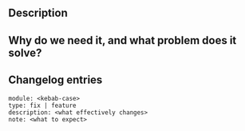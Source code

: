 ## Description
<!---
  Describe your changes in detail.

  Please let users know if your feature influences critical cluster components
  (restarts of ingress-controllers, control-plane, Prometheus, etc).
-->

## Why do we need it, and what problem does it solve?
<!---
  This is the most important paragraph.
  You have to describe the main goal of your feature.

  If it fixes an issue, place a link to the issue here.

  If it fixes an obvious bug, please tell users about the impact and effect of the problem.
-->

## Changelog entries
<!---
  Describe the changes so they will be included in a release changelog.
  Find examples and documentation below.
-->

```changes
module: <kebab-case>
type: fix | feature
description: <what effectively changes>
note: <what to expect>
```

<!---
ABOUT CHANGES BLOCK

"Changes" block contains a list of YAML documents. It describes a changelog
entry that is collected to a release changelog.

Fields:

module
    Required. Affected module in kebab case, e.g. "node-manager".
type
    Required. The change type: only "fix" and "feature" supported.
description
    Optional. The changelog entry. Omit to use pull request title.
note
    Optional. Any notable detail, e.g. expected restarts, downtime, config changes, migrations, etc.

Since the syntax is YAML, `note` may contain multi-line text.

There can be multiple docs in single `changes` block, and multiple `changes`
blocks in the PR body.

Example:

```changes
module: node-manager
type: fix
description: "Nodes with outdated manifests are no longer provisioned on *InstanceClass update."
note: |
  Expect nodes of "Cloud" type to restart.

  Node checksum calculation is fixes as well as a race condition during
  the machines (MCM) rendering which caused outdated nodes to spawn.
---
module: cloud-provider-aws
type: feature
description: "Node restarts can be avoided by pinning a checksum to a node group in config values."
note: Recommended to use as a last resort.
```

-->
